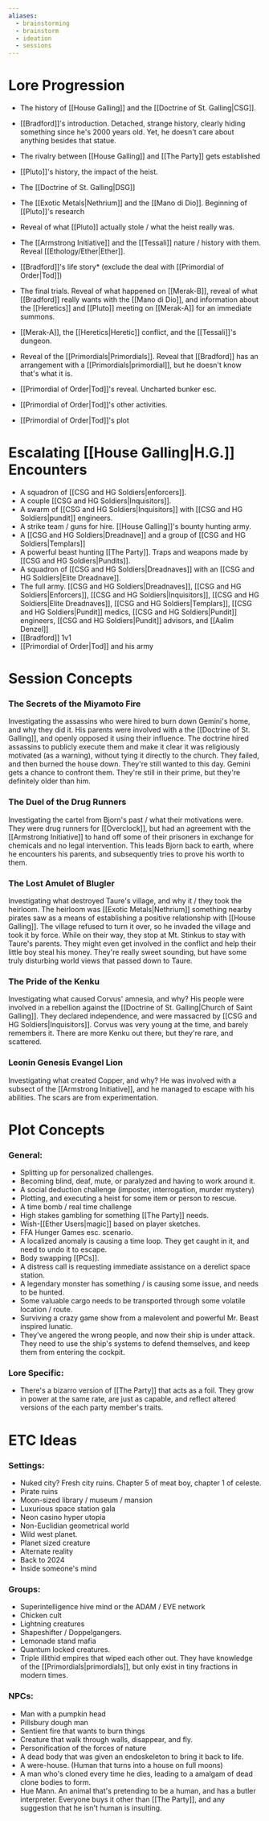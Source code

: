 ```yaml
---
aliases:
  - brainstorming
  - brainstorm
  - ideation
  - sessions
---
```


# Lore Progression
- The history of [[House Galling]] and the [[Doctrine of St. Galling|CSG]]. 
- [[Bradford]]'s introduction. Detached, strange history, clearly hiding something since he's 2000 years old. Yet, he doesn't care about anything besides that statue.
- The rivalry between [[House Galling]] and [[The Party]] gets established
- [[Pluto]]'s history, the impact of the heist. 

- The [[Doctrine of St. Galling|DSG]] 
- The [[Exotic Metals|Nethrium]] and the [[Mano di Dio]]. Beginning of [[Pluto]]'s research
- Reveal of what [[Pluto]] actually stole / what the heist really was. 
- The [[Armstrong Initiative]] and the [[Tessali]] nature / history with them. Reveal [[Ethology/Ether|Ether]].

- [[Bradford]]'s life story* (exclude the deal with [[Primordial of Order|Tod]])
- The final trials. Reveal of what happened on [[Merak-B]], reveal of what [[Bradford]] really wants with the [[Mano di Dio]], and information about the [[Heretics]] and [[Pluto]] meeting on [[Merak-A]] for an immediate summons. 
- [[Merak-A]], the [[Heretics|Heretic]] conflict, and the [[Tessali]]'s dungeon. 
- Reveal of the [[Primordials|Primordials]]. Reveal that [[Bradford]] has an arrangement with a [[Primordials|primordial]], but he doesn't know that's what it is. 

- [[Primordial of Order|Tod]]'s reveal. Uncharted bunker esc. 
- [[Primordial of Order|Tod]]'s other activities.
- [[Primordial of Order|Tod]]'s plot 
# Escalating [[House Galling|H.G.]] Encounters
- A squadron of [[CSG and HG Soldiers|enforcers]].
- A couple [[CSG and HG Soldiers|Inquisitors]].
- A swarm of [[CSG and HG Soldiers|Inquisitors]] with [[CSG and HG Soldiers|pundit]] engineers. 
- A strike team / guns for hire. [[House Galling]]'s bounty hunting army.
- A [[CSG and HG Soldiers|Dreadnave]] and a group of [[CSG and HG Soldiers|Templars]]
- A powerful beast hunting [[The Party]]. Traps and weapons made by [[CSG and HG Soldiers|Pundits]].
- A squadron of [[CSG and HG Soldiers|Dreadnaves]] with an [[CSG and HG Soldiers|Elite Dreadnave]].
- The full army. [[CSG and HG Soldiers|Dreadnaves]], [[CSG and HG Soldiers|Enforcers]], [[CSG and HG Soldiers|Inquisitors]], [[CSG and HG Soldiers|Elite Dreadnaves]], [[CSG and HG Soldiers|Templars]], [[CSG and HG Soldiers|Pundit]] medics, [[CSG and HG Soldiers|Pundit]] engineers, [[CSG and HG Soldiers|Pundit]] advisors, and [[Aalim Denzel]]
- [[Bradford]] 1v1
- [[Primordial of Order|Tod]] and his army


# Session Concepts
### The Secrets of the Miyamoto Fire
Investigating the assassins who were hired to burn down Gemini's home, and why they did it. His parents were involved with a the [[Doctrine of St. Galling]], and openly opposed it using their influence. The doctrine hired assassins to publicly execute them and make it clear it was religiously motivated (as a warning), without tying it directly to the church. They failed, and then burned the house down. They're still wanted to this day. Gemini gets a chance to confront them. They're still in their prime, but they're definitely older than him. 

### The Duel of the Drug Runners
Investigating the cartel from Bjorn's past / what their motivations were. They were drug runners for [[Overclock]], but had an agreement with the [[Armstrong Initiative]] to hand off some of their prisoners in exchange for chemicals and no legal intervention. 
This leads Bjorn back to earth, where he encounters his parents, and subsequently tries to prove his worth to them. 

### The Lost Amulet of Blugler
Investigating what destroyed Taure's village, and why it / they took the heirloom. The heirloom was [[Exotic Metals|Nethrium]] something nearby pirates saw as a means of establishing a positive relationship with [[House Galling]]. The village refused to turn it over, so he invaded the village and took it by force. 
While on their way, they stop at Mt. Stinkus to stay with Taure's parents. They might even get involved in the conflict and help their little boy steal his money. They're really sweet sounding, but have some truly disturbing world views that passed down to Taure. 

### The Pride of the Kenku
Investigating what caused Corvus' amnesia, and why? His people were involved in a rebellion against the [[Doctrine of St. Galling|Church of Saint Galling]]. They declared independence, and were massacred by [[CSG and HG Soldiers|Inquisitors]]. Corvus was very young at the time, and barely remembers it. There are more Kenku out there, but they're rare, and scattered. 

### Leonin Genesis Evangel Lion 
Investigating what created Copper, and why? He was involved with a subsect of the [[Armstrong Initiative]], and he managed to escape with his abilities. The scars are from experimentation.

# Plot Concepts
### General:
- Splitting up for personalized challenges.
- Becoming blind, deaf, mute, or paralyzed and having to work around it. 
- A social deduction challenge (imposter, interrogation, murder mystery)
- Plotting, and executing a heist for some item or person to rescue. 
- A time bomb / real time challenge
- High stakes gambling for something [[The Party]] needs.
- Wish-[[Ether Users|magic]] based on player sketches.
- FFA Hunger Games esc. scenario. 
- A localized anomaly is causing a time loop. They get caught in it, and need to undo it to escape. 
- Body swapping [[PCs]]. 
- A distress call is requesting immediate assistance on a derelict space station. 
- A legendary monster has something / is causing some issue, and needs to be hunted. 
- Some valuable cargo needs to be transported through some volatile location / route. 
- Surviving a crazy game show from a malevolent and powerful Mr. Beast inspired lunatic. 
- They've angered the wrong people, and now their ship is under attack. They need to use the ship's systems to defend themselves, and keep them from entering the cockpit. 
### Lore Specific:
- There's a bizarro version of [[The Party]] that acts as a foil. They grow in power at the same rate, are just as capable, and reflect altered versions of the each party member's traits. 

# ETC Ideas
### Settings:
- Nuked city? Fresh city ruins. Chapter 5 of meat boy, chapter 1 of celeste. 
- Pirate ruins
- Moon-sized library / museum / mansion
- Luxurious space station gala
- Neon casino hyper utopia
- Non-Euclidian geometrical world
- Wild west planet. 
- Planet sized creature
- Alternate reality
- Back to 2024
- Inside someone's mind
### Groups:
- Superintelligence hive mind or the ADAM / EVE network
- Chicken cult
- Lightning creatures
- Shapeshifter / Doppelgangers. 
- Lemonade stand mafia
- Quantum locked creatures. 
- Triple illithid empires that wiped each other out. They have knowledge of the [[Primordials|primordials]], but only exist in tiny fractions in modern times. 
### NPCs:
- Man with a pumpkin head
- Pillsbury dough man
- Sentient fire that wants to burn things
- Creature that walk through walls, disappear, and fly. 
- Personification of the forces of nature
- A dead body that was given an endoskeleton to bring it back to life. 
- A were-house. (Human that turns into a house on full moons)
- A man who's cloned every time he dies, leading to a amalgam of dead clone bodies to form.
- Hue Mann. An animal that's pretending to be a human, and has a butler interpreter. Everyone buys it other than [[The Party]], and any suggestion that he isn't human is insulting. 